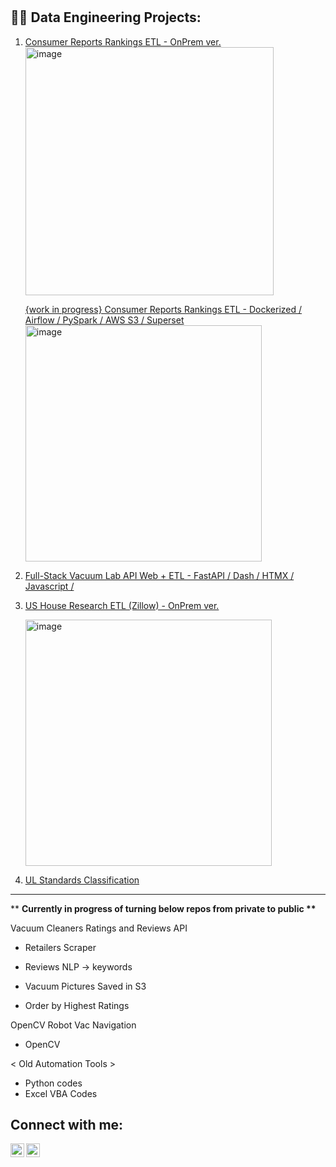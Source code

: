 <h1>

<h2>👨‍💻 Data Engineering Projects:</h2>

1.  <a href= https://github.com/kwoolaid725/cr-rankings-etl-onprem> Consumer Reports Rankings ETL - OnPrem ver. </a> <br>
    <img width="397" alt="image" src="https://github.com/kwoolaid725/kwoolaid725/assets/107806433/e2df16f6-9e73-4975-8a7f-8d9efe5e2286">

     <a href= https://github.com/kwoolaid725/cr-rankings-etl-pipeline> {work in progress} Consumer Reports Rankings ETL - Dockerized / Airflow /   PySpark / AWS S3 / Superset </a>
     <img width="378" alt="image" src="https://github.com/kwoolaid725/kwoolaid725/assets/107806433/6c6f7115-0d67-4ebf-8baf-d11bfba3b9de">

2. <a href= https://github.com/kwoolaid725/vacuum-fastapi-dash-etl-app> Full-Stack Vacuum Lab API Web + ETL - FastAPI / Dash / HTMX / Javascript / </a>

3. <a href= https://github.com/kwoolaid725/us-house-env-research-etl> US House Research ETL (Zillow) - OnPrem ver. </a>

     <img width="394" alt="image" src="https://github.com/kwoolaid725/kwoolaid725/assets/107806433/562ae412-c3fb-4718-8265-f5fab81bad83">


4. <a href= https://github.com/kwoolaid725/UL-Standards-Classify> UL Standards Classification  </a>
--------------------------------

** <b>Currently in progress of turning below repos from private to public ** </b>

Vacuum Cleaners Ratings and Reviews API
  - Retailers Scraper

  - Reviews NLP -> keywords
  - Vacuum Pictures Saved in S3
  - Order by Highest Ratings

OpenCV Robot Vac Navigation
 - OpenCV




< Old Automation Tools > 

- Python codes
- Excel VBA Codes
  


<h2> Connect with me:</h2>


[<img align="left" alt="JoshMadakor | LinkedIn" width="22px" src="https://cdn.jsdelivr.net/npm/simple-icons@v3/icons/linkedin.svg" />][linkedin]
[<img align="left" alt="JoshMadakor | Instagram" width="22px" src="https://cdn.jsdelivr.net/npm/simple-icons@v3/icons/instagram.svg" />][instagram]

[instagram]: https://www.instagram.com/woohyun._k/
[linkedin]: https://linkedin.com/in/woohyun-kim

<!--
**joshmadakor1/joshmadakor1** is a ✨ _special_ ✨ repository because its `README.md` (this file) appears on your GitHub profile.

Here are some ideas to get you started:

- 🔭 I’m currently working on ...
- 🌱 I’m currently learning ...
- 👯 I’m looking to collaborate on ...
- 🤔 I’m looking for help with ...
- 💬 Ask me about ...
- 📫 How to reach me: ...
- 😄 Pronouns: ...
- ⚡ Fun fact: ...
-->
